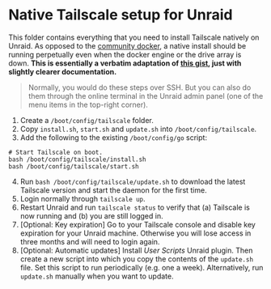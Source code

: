 # Native Tailscale setup for Unraid

This folder contains everything that you need to install Tailscale natively on Unraid. As opposed to the [community docker](https://forums.unraid.net/topic/90719-support-tailscale-support-thread/), a native install should be running perpetually even when the docker engine or the drive array is down. **This is essentially a verbatim adaptation of [this gist](https://gist.github.com/shayne/25e194e068751e281937ef68edefb99b), just with slightly clearer documentation.**

 > Normally, you would do these steps over SSH. But you can also do them through the online terminal in the Unraid admin panel (one of the menu items in the top-right corner).

 1. Create a `/boot/config/tailscale` folder.
 2. Copy `install.sh`, `start.sh` and `update.sh` into `/boot/config/tailscale`.
 3. Add the following to the existing `/boot/config/go` script:

 ```
# Start Tailscale on boot.
bash /boot/config/tailscale/install.sh
bash /boot/config/tailscale/start.sh
 ```
 4. Run `bash /boot/config/tailscale/update.sh` to download the latest Tailscale version and start the daemon for the first time.
 5. Login normally through `tailscale up`.
 6. Restart Unraid and run `tailscale status` to verify that (a) Tailscale is now running and (b) you are still logged in.
 7. [Optional: Key expiration] Go to your Tailscale console and disable key expiration for your Unraid machine. Otherwise you will lose access in three months and will need to login again.
 8. [Optional: Automatic updates] Install *User Scripts* Unraid plugin. Then create a new script into which you copy the contents of the `update.sh` file. Set this script to run periodically (e.g. one a week). Alternatively, run `update.sh` manually when you want to update.

